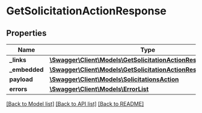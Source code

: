 # GetSolicitationActionResponse

## Properties
Name | Type | Description | Notes
------------ | ------------- | ------------- | -------------
**_links** | [**\Swagger\Client\Models\GetSolicitationActionResponseLinks**](GetSolicitationActionResponseLinks.md) |  | [optional] 
**_embedded** | [**\Swagger\Client\Models\GetSolicitationActionResponseEmbedded**](GetSolicitationActionResponseEmbedded.md) |  | [optional] 
**payload** | [**\Swagger\Client\Models\SolicitationsAction**](SolicitationsAction.md) |  | [optional] 
**errors** | [**\Swagger\Client\Models\ErrorList**](ErrorList.md) |  | [optional] 

[[Back to Model list]](../../README.md#documentation-for-models) [[Back to API list]](../../README.md#documentation-for-api-endpoints) [[Back to README]](../../README.md)

